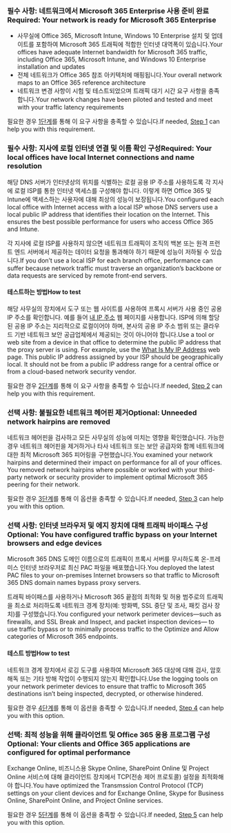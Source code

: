 <a name="crit-networking-step1"></a>
### <a name="required-your-network-is-ready-for-microsoft-365-enterprise"></a><span data-ttu-id="324bb-101">필수 사항: 네트워크에서 Microsoft 365 Enterprise 사용 준비 완료</span><span class="sxs-lookup"><span data-stu-id="324bb-101">Required: Your network is ready for Microsoft 365 Enterprise</span></span>

- <span data-ttu-id="324bb-102">사무실에 Office 365, Microsoft Intune, Windows 10 Enterprise 설치 및 업데이트를 포함하여 Microsoft 365 트래픽에 적합한 인터넷 대역폭이 있습니다.</span><span class="sxs-lookup"><span data-stu-id="324bb-102">Your offices have adequate Internet bandwidth for Microsoft 365 traffic, including Office 365, Microsoft Intune, and Windows 10 Enterprise installation and updates</span></span>
- <span data-ttu-id="324bb-103">전체 네트워크가 Office 365 참조 아키텍처에 매핑됩니다.</span><span class="sxs-lookup"><span data-stu-id="324bb-103">Your overall network maps to an Office 365 reference architecture</span></span>
- <span data-ttu-id="324bb-104">네트워크 변경 사항이 시험 및 테스트되었으며 트래픽 대기 시간 요구 사항을 충족합니다.</span><span class="sxs-lookup"><span data-stu-id="324bb-104">Your network changes have been piloted and tested and meet with your traffic latency requirements</span></span>

<span data-ttu-id="324bb-105">필요한 경우 [1단계](../networking-provide-bandwidth-cloud-services.md)를 통해 이 요구 사항을 충족할 수 있습니다.</span><span class="sxs-lookup"><span data-stu-id="324bb-105">If needed, [Step 1](../networking-provide-bandwidth-cloud-services.md) can help you with this requirement.</span></span>

<a name="crit-networking-step2"></a>
### <a name="required-your-local-offices-have-local-internet-connections-and-name-resolution"></a><span data-ttu-id="324bb-106">필수 사항: 지사에 로컬 인터넷 연결 및 이름 확인 구성</span><span class="sxs-lookup"><span data-stu-id="324bb-106">Required: Your local offices have local Internet connections and name resolution</span></span>

<span data-ttu-id="324bb-p101">해당 DNS 서버가 인터넷상의 위치를 식별하는 로컬 공용 IP 주소를 사용하도록 각 지사에 로컬 ISP를 통한 인터넷 액세스를 구성해야 합니다. 이렇게 하면 Office 365 및 Intune에 액세스하는 사용자에 대해 최상의 성능이 보장됩니다.</span><span class="sxs-lookup"><span data-stu-id="324bb-p101">You configured each local office with Internet access with a local ISP whose DNS servers use a local public IP address that identifies their location on the Internet. This ensures the best possible performance for users who access Office 365 and Intune.</span></span>

<span data-ttu-id="324bb-109">각 지사에 로컬 ISP를 사용하지 않으면 네트워크 트래픽이 조직의 백본 또는 원격 프런트 엔드 서버에서 제공하는 데이터 요청을 통과해야 하기 때문에 성능이 저하될 수 있습니다.</span><span class="sxs-lookup"><span data-stu-id="324bb-109">If you don’t use a local ISP for each branch office, performance can suffer because network traffic must traverse an organization’s backbone or data requests are serviced by remote front-end servers.</span></span>

#### <a name="how-to-test"></a><span data-ttu-id="324bb-110">테스트하는 방법</span><span class="sxs-lookup"><span data-stu-id="324bb-110">How to test</span></span>
<span data-ttu-id="324bb-p102">해당 사무실의 장치에서 도구 또는 웹 사이트를 사용하여 프록시 서버가 사용 중인 공용 IP 주소를 확인합니다. 예를 들어 [내 IP 주소](https://www.whatismypublicip.com/) 웹 페이지를 사용합니다. ISP에 의해 할당된 공용 IP 주소는 지리적으로 로컬이어야 하며, 본사의 공용 IP 주소 범위 또는 클라우드 기반 네트워크 보안 공급업체에서 제공되는 것이 아니어야 합니다.</span><span class="sxs-lookup"><span data-stu-id="324bb-p102">Use a tool or web site from a device in that office to determine the public IP address that the proxy server is using. For example, use the [What Is My IP Address](https://www.whatismypublicip.com/) web page. This public IP address assigned by your ISP should be geographically local. It should not be from a public IP address range for a central office or from a cloud-based network security vendor.</span></span>

<span data-ttu-id="324bb-115">필요한 경우 [2단계](../networking-dns-resolution-same-location.md)를 통해 이 요구 사항을 충족할 수 있습니다.</span><span class="sxs-lookup"><span data-stu-id="324bb-115">If needed, [Step 2](../networking-dns-resolution-same-location.md) can help you with this requirement.</span></span>

<a name="crit-networking-step3"></a>
### <a name="optional-unneeded-network-hairpins-are-removed"></a><span data-ttu-id="324bb-116">선택 사항: 불필요한 네트워크 헤어핀 제거</span><span class="sxs-lookup"><span data-stu-id="324bb-116">Optional: Unneeded network hairpins are removed</span></span>

<span data-ttu-id="324bb-p103">네트워크 헤어핀을 검사하고 모든 사무실의 성능에 미치는 영향을 확인했습니다. 가능한 경우 네트워크 헤어핀을 제거하거나 타사 네트워크 또는 보안 공급자와 함께 네트워크에 대한 최적 Microsoft 365 피어링을 구현했습니다.</span><span class="sxs-lookup"><span data-stu-id="324bb-p103">You examined your network hairpins and determined their impact on performance for all of your offices. You removed network hairpins where possible or worked with your third-party network or security provider to implement optimal Microsoft 365 peering for their network.</span></span>

<span data-ttu-id="324bb-119">필요한 경우 [3단계](../networking-avoid-network-hairpins.md)를 통해 이 옵션을 충족할 수 있습니다.</span><span class="sxs-lookup"><span data-stu-id="324bb-119">If needed, [Step 3](../networking-avoid-network-hairpins.md) can help you with this option.</span></span>


<a name="crit-networking-step4"></a>
### <a name="optional-you-have-configured-traffic-bypass-on-your-internet-browsers-and-edge-devices"></a><span data-ttu-id="324bb-120">선택 사항: 인터넷 브라우저 및 에지 장치에 대해 트래픽 바이패스 구성</span><span class="sxs-lookup"><span data-stu-id="324bb-120">Optional: You have configured traffic bypass on your Internet browsers and edge devices</span></span>

<span data-ttu-id="324bb-121">Microsoft 365 DNS 도메인 이름으로의 트래픽이 프록시 서버를 무시하도록 온-프레미스 인터넷 브라우저로 최신 PAC 파일을 배포했습니다.</span><span class="sxs-lookup"><span data-stu-id="324bb-121">You deployed the latest PAC files to your on-premises Internet browsers so that traffic to Microsoft 365 DNS domain names bypass proxy servers.</span></span>

<span data-ttu-id="324bb-122">트래픽 바이패스를 사용하거나 Microsoft 365 끝점의 최적화 및 허용 범주로의 트래픽을 최소로 처리하도록 네트워크 경계 장치(예: 방화벽, SSL 중단 및 조사, 패킷 검사 장치)를 구성했습니다.</span><span class="sxs-lookup"><span data-stu-id="324bb-122">You configured your network perimeter devices—such as firewalls, and SSL Break and Inspect, and packet inspection devices— to use traffic bypass or to minimally process traffic to the Optimize and Allow categories of Microsoft 365 endpoints.</span></span>


#### <a name="how-to-test"></a><span data-ttu-id="324bb-123">테스트 방법</span><span class="sxs-lookup"><span data-stu-id="324bb-123">How to test</span></span>

<span data-ttu-id="324bb-124">네트워크 경계 장치에서 로깅 도구를 사용하여 Microsoft 365 대상에 대해 검사, 암호 해독 또는 기타 방해 작업이 수행되지 않는지 확인합니다.</span><span class="sxs-lookup"><span data-stu-id="324bb-124">Use the logging tools on your network perimeter devices to ensure that traffic to Microsoft 365 destinations isn’t being inspected, decrypted, or otherwise hindered.</span></span>

<span data-ttu-id="324bb-125">필요한 경우 [4단계](../networking-configure-proxies-firewalls.md)를 통해 이 옵션을 충족할 수 있습니다.</span><span class="sxs-lookup"><span data-stu-id="324bb-125">If needed, [Step 4](../networking-configure-proxies-firewalls.md) can help you with this option.</span></span>


<a name="crit-networking-step5"></a>
### <a name="optional-your-clients-and-office-365-applications-are-configured-for-optimal-performance"></a><span data-ttu-id="324bb-126">선택: 최적 성능을 위해 클라이언트 및 Office 365 응용 프로그램 구성</span><span class="sxs-lookup"><span data-stu-id="324bb-126">Optional: Your clients and Office 365 applications are configured for optimal performance</span></span>

<span data-ttu-id="324bb-127">Exchange Online, 비즈니스용 Skype Online, SharePoint Online 및 Project Online 서비스에 대해 클라이언트 장치에서 TCP(전송 제어 프로토콜) 설정을 최적화해야 합니다.</span><span class="sxs-lookup"><span data-stu-id="324bb-127">You have optimized the Transmssion Control Protocol (TCP) settings on your client devices and for Exchange Online, Skype for Business Online, SharePoint Online, and Project Online services.</span></span>

<span data-ttu-id="324bb-128">필요한 경우 [5단계](../networking-optimize-tcp-performance.md)를 통해 이 옵션을 충족할 수 있습니다.</span><span class="sxs-lookup"><span data-stu-id="324bb-128">If needed, [Step 5](../networking-optimize-tcp-performance.md) can help you with this option.</span></span>

